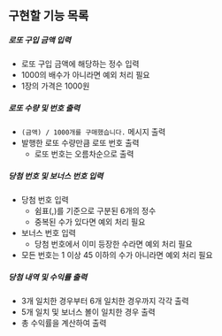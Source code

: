 ## 구현할 기능 목록

##### 로또 구입 금액 입력

- 로또 구입 금액에 해당하는 정수 입력
- 1000의 배수가 아니라면 예외 처리 필요
- 1장의 가격은 1000원

##### 로또 수량 및 번호 출력

- `(금액) / 1000개를 구매했습니다.` 메시지 출력
- 발행한 로또 수량만큼 로또 번호 출력
  - 로또 번호는 오름차순으로 출력

##### 당첨 번호 및 보너스 번호 입력

- 당첨 번호 입력
  - 쉼표(,)를 기준으로 구분된 6개의 정수
  - 중복된 수가 있다면 예외 처리 필요
- 보너스 번호 입력
  - 당첨 번호에서 이미 등장한 수라면 예외 처리 필요
- 모든 번호는 1 이상 45 이하의 수가 아니라면 예외 처리 필요

##### 당첨 내역 및 수익률 출력

- 3개 일치한 경우부터 6개 일치한 경우까지 각각 출력
- 5개 일치 및 보너스 볼이 일치한 경우 출력
- 총 수익률을 계산하여 출력
